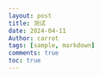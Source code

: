 ```yaml
---
layout: post
title: 测试
date: 2024-04-11
Author: carrot 
tags: [sample, markdown]
comments: true
toc: true
---
```

